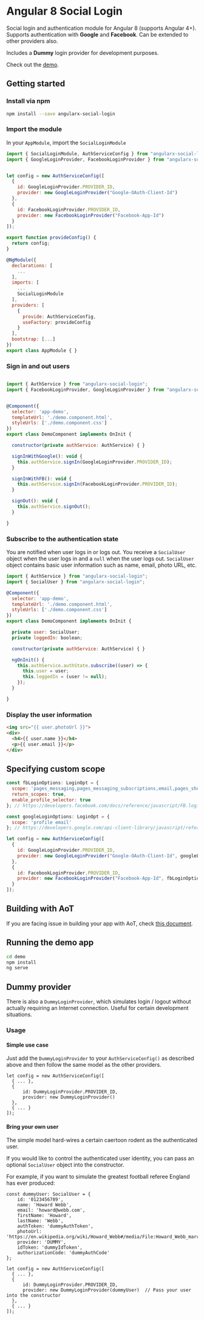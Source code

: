 # Angular 8 Social Login

Social login and authentication module for Angular 8 (supports Angular 4+). Supports authentication with **Google** and **Facebook**. 
Can be extended to other providers also.

Includes a **Dummy** login provider for development purposes.

Check out the [demo](https://abacritt.github.io/angularx-social-login/).

## Getting started

### Install via npm 

```sh
npm install --save angularx-social-login
```

### Import the module

In your `AppModule`, import the `SocialLoginModule`

```javascript
import { SocialLoginModule, AuthServiceConfig } from "angularx-social-login";
import { GoogleLoginProvider, FacebookLoginProvider } from "angularx-social-login";


let config = new AuthServiceConfig([
  {
    id: GoogleLoginProvider.PROVIDER_ID,
    provider: new GoogleLoginProvider("Google-OAuth-Client-Id")
  },
  {
    id: FacebookLoginProvider.PROVIDER_ID,
    provider: new FacebookLoginProvider("Facebook-App-Id")
  }
]);

export function provideConfig() {
  return config;
}

@NgModule({
  declarations: [
    ...
  ],
  imports: [
    ...
    SocialLoginModule
  ],
  providers: [
    {
      provide: AuthServiceConfig,
      useFactory: provideConfig
    }
  ],
  bootstrap: [...]
})
export class AppModule { }
```

### Sign in and out users

```javascript

import { AuthService } from "angularx-social-login";
import { FacebookLoginProvider, GoogleLoginProvider } from "angularx-social-login";


@Component({
  selector: 'app-demo',
  templateUrl: './demo.component.html',
  styleUrls: ['./demo.component.css']
})
export class DemoComponent implements OnInit {

  constructor(private authService: AuthService) { }

  signInWithGoogle(): void {
    this.authService.signIn(GoogleLoginProvider.PROVIDER_ID);
  }

  signInWithFB(): void {
    this.authService.signIn(FacebookLoginProvider.PROVIDER_ID);
  } 

  signOut(): void {
    this.authService.signOut();
  }

}
```

### Subscribe to the authentication state

You are notified when user logs in or logs out. You receive a `SocialUser` object when the user logs in and a `null` when the user logs out. `SocialUser` object contains basic user information such as name, email, photo URL, etc.

```javascript
import { AuthService } from "angularx-social-login";
import { SocialUser } from "angularx-social-login";

@Component({
  selector: 'app-demo',
  templateUrl: './demo.component.html',
  styleUrls: ['./demo.component.css']
})
export class DemoComponent implements OnInit {

  private user: SocialUser;
  private loggedIn: boolean;

  constructor(private authService: AuthService) { }

  ngOnInit() {
    this.authService.authState.subscribe((user) => {
      this.user = user;
      this.loggedIn = (user != null);
    });
  }

}
```

### Display the user information

```html
<img src="{{ user.photoUrl }}">
<div>
  <h4>{{ user.name }}</h4>
  <p>{{ user.email }}</p>
</div>
```

## Specifying custom scope

```javascript
const fbLoginOptions: LoginOpt = {
  scope: 'pages_messaging,pages_messaging_subscriptions,email,pages_show_list,manage_pages',
  return_scopes: true,
  enable_profile_selector: true
}; // https://developers.facebook.com/docs/reference/javascript/FB.login/v2.11

const googleLoginOptions: LoginOpt = {
  scope: 'profile email'
}; // https://developers.google.com/api-client-library/javascript/reference/referencedocs#gapiauth2clientconfig

let config = new AuthServiceConfig([
  {
    id: GoogleLoginProvider.PROVIDER_ID,
    provider: new GoogleLoginProvider("Google-OAuth-Client-Id", googleLoginOptions)
  },
  {
    id: FacebookLoginProvider.PROVIDER_ID,
    provider: new FacebookLoginProvider("Facebook-App-Id", fbLoginOptions)
  }
]);
```

## Building with AoT

If you are facing issue in building your app with AoT, check [this document](https://github.com/abacritt/angularx-social-login/blob/master/README-AOT.md).

## Running the demo app

```sh
cd demo
npm install
ng serve
```

## Dummy provider

There is also a `DummyLoginProvider`, which simulates login / logout without actually 
requiring an Internet connection.  Useful for certain development situations.

### Usage

#### Simple use case

Just add the `DummyLoginProvider` to your `AuthServiceConfig()` as described above
and then follow the same model as the other providers.

```
let config = new AuthServiceConfig([
  { ... },
  {
      id: DummyLoginProvider.PROVIDER_ID,
      provider: new DummyLoginProvider()
  },
  { ... }
]);
```

#### Bring your own user

The simple model hard-wires a certain caertoon rodent as the authenticated user. 

If you would like to control the authenticated user identity, you can pass an
optional `SocialUser` object into the constructor.

For example, if you want to simulate the greatest football referee England has ever produced:

```
const dummyUser: SocialUser = {
    id: '0123456789',
    name: 'Howard Webb',
    email: 'howard@webb.com',
    firstName: 'Howard',
    lastName: 'Webb',
    authToken: 'dummyAuthToken',
    photoUrl: 'https://en.wikipedia.org/wiki/Howard_Webb#/media/File:Howard_Webb_march11.jpg',
    provider: 'DUMMY',
    idToken: 'dummyIdToken',
    authorizationCode: 'dummyAuthCode'
};

let config = new AuthServiceConfig([
  { ... },
  {
      id: DummyLoginProvider.PROVIDER_ID,
      provider: new DummyLoginProvider(dummyUser)  // Pass your user into the constructor
  },
  { ... }
]);
```
